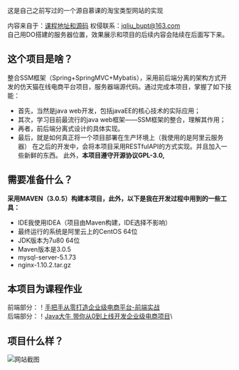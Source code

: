 这是自己之前写过的一个源自慕课的淘宝类型网站的实现

内容来自于：[课程地址和源码](https://github.com/TemplarJQ/MMall_JAVA)
权侵联系：jqliu_bupt@163.com\
自己用DO搭建的服务器位置，效果展示和项目的后续内容会陆续在后面写下来。

## 这个项目是啥？
整合SSM框架（Spring+SpringMVC+Mybatis），采用前后端分离的架构方式开发的仿天猫在线电商平台项目，服务器端源代码。通过完成本项目，掌握了如下技能：
+ 首先，当然是java web开发，包括javaEE的核心技术的实际应用；
+ 其次，学习目前最流行的java web框架——SSM框架的整合，理解其作用；
+ 再者，前后端分离式设计的具体实现。
+ 最后，就是如何真正将一个项目部署在生产环境上（我使用的是阿里云服务器）
在之后的开发中，会将本项目采用RESTfulAPI的方式实现。并且加入一些新鲜的东西。
此外，<b>本项目遵守开源协议GPL-3.0,</b>
## 需要准备什么？
<b>采用MAVEN（3.0.5）构建本项目，此外，以下是我在开发过程中用到的一些工具：</b>
* IDE我使用IDEA（项目由Maven构建，IDE选择不影响）
* 最终运行的系统是阿里云上的CentOS 64位
* JDK版本为7u80 64位
* Maven版本是3.0.5
* mysql-server-5.1.73
* nginx-1.10.2.tar.gz
## 本项目为课程作业
前端部分：！[手把手从零打造企业级电商平台-前端实战](https://coding.imooc.com/learn/list/109.html)\
后端部分：！[Java大牛 带你从0到上线开发企业级电商项目](https://coding.imooc.com/learn/list/96.html)\
## 项目什么样？
![网站截图](https://github.com/Liweimin0512/MMall_JAVA/blob/master/doc/myweb-1.gif)


